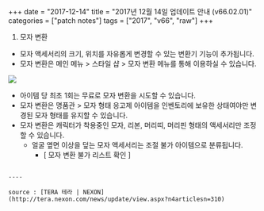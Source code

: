+++
date = "2017-12-14"
title = "2017년 12월 14일 업데이트 안내 (v66.02.01)"
categories = ["patch notes"]
tags = ["2017", "v66", "raw"]
+++

1. 모자 변환
- 모자 액세서리의 크기, 위치를 자유롭게 변경할 수 있는 변환기 기능이 추가됩니다.
- 모자 변환은 메인 메뉴 > 스타일 샵 > 모자 변환 메뉴를 통해 이용하실 수 있습니다.

![](https://seraphinush-gaming.github.io/mysterium/images/patch-notes/2017-12-14-1.png)

- 아이템 당 최초 1회는 무료로 모자 변환을 시도할 수 있습니다.
- 모자 변환은 명품관 > 모자 형태 응고제 아이템을 인벤토리에 보유한 상태여야만 변경된 모자 형태를 유지할 수 있습니다.
- 모자 변환은 캐릭터가 착용중인 모자, 리본, 머리띠, 머리핀 형태의 액세서리만 조정할 수 있습니다.
  - 얼굴 옆면 이상을 덮는 모자 액세서리는 조절 불가 아이템으로 분류됩니다.
    - [ 모자 변환 불가 리스트 확인 ]
```

----

source : [TERA 테라 | NEXON](http://tera.nexon.com/news/update/view.aspx?n4articlesn=310)

